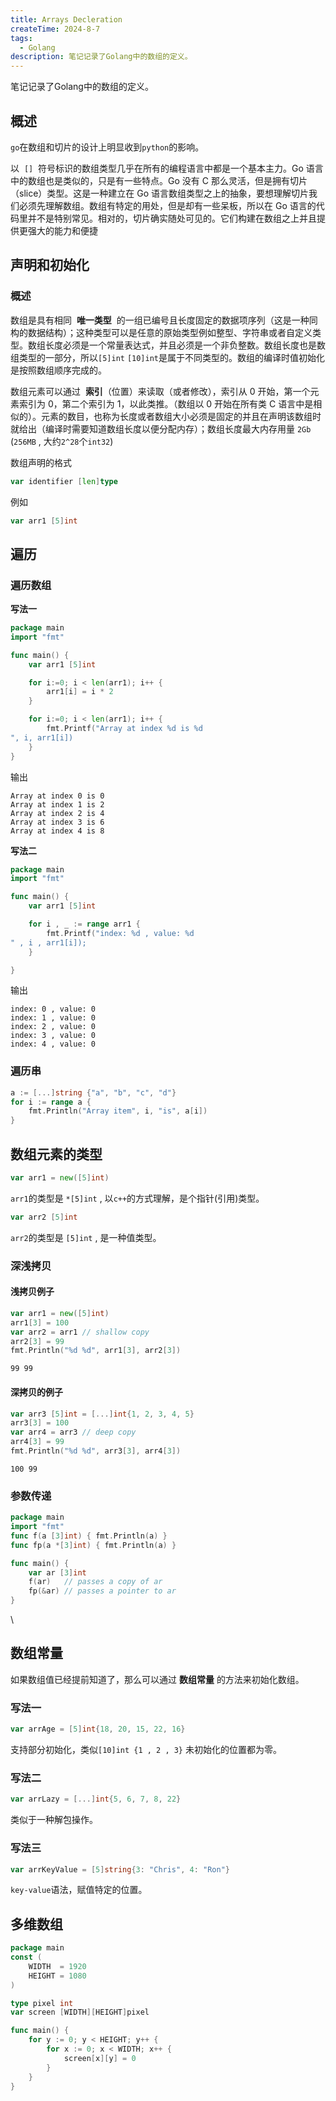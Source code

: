 ```yaml
---
title: Arrays Decleration
createTime: 2024-8-7
tags:
  - Golang
description: 笔记记录了Golang中的数组的定义。
---
```

 笔记记录了Golang中的数组的定义。
<!-- more -->

## 概述

`go`在数组和切片的设计上明显收到`python`的影响。

以  `[]`  符号标识的数组类型几乎在所有的编程语言中都是一个基本主力。Go 语言中的数组也是类似的，只是有一些特点。Go 没有 C 那么灵活，但是拥有切片（slice）类型。这是一种建立在 Go 语言数组类型之上的抽象，要想理解切片我们必须先理解数组。数组有特定的用处，但是却有一些呆板，所以在 Go 语言的代码里并不是特别常见。相对的，切片确实随处可见的。它们构建在数组之上并且提供更强大的能力和便捷

## 声明和初始化

### 概述

数组是具有相同  **唯一类型**  的一组已编号且长度固定的数据项序列（这是一种同构的数据结构）；这种类型可以是任意的原始类型例如整型、字符串或者自定义类型。数组长度必须是一个常量表达式，并且必须是一个非负整数。数组长度也是数组类型的一部分，所以`[5]int` `[10]int`是属于不同类型的。数组的编译时值初始化是按照数组顺序完成的。

数组元素可以通过  **索引**（位置）来读取（或者修改），索引从 0 开始，第一个元素索引为 0，第二个索引为 1，以此类推。（数组以 0 开始在所有类 C 语言中是相似的）。元素的数目，也称为长度或者数组大小必须是固定的并且在声明该数组时就给出（编译时需要知道数组长度以便分配内存）；数组长度最大内存用量 `2Gb` (`256MB` , 大约`2^28`个`int32`)

数组声明的格式

```go
var identifier [len]type
```

例如

```go
var arr1 [5]int
```

## 遍历
### 遍历数组

**写法一**

```go
package main
import "fmt"

func main() {
	var arr1 [5]int

	for i:=0; i < len(arr1); i++ {
		arr1[i] = i * 2
	}

	for i:=0; i < len(arr1); i++ {
		fmt.Printf("Array at index %d is %d
", i, arr1[i])
	}
}
```

输出

```
Array at index 0 is 0
Array at index 1 is 2
Array at index 2 is 4
Array at index 3 is 6
Array at index 4 is 8
```

**写法二**

```go
package main
import "fmt"

func main() {
	var arr1 [5]int

	for i , _ := range arr1 {
		fmt.Printf("index: %d , value: %d
" , i , arr1[i]);
	}

}
```

输出

```shell
index: 0 , value: 0
index: 1 , value: 0
index: 2 , value: 0
index: 3 , value: 0
index: 4 , value: 0
```

### 遍历串

```go
a := [...]string {"a", "b", "c", "d"}
for i := range a {
	fmt.Println("Array item", i, "is", a[i])
}
```


## 数组元素的类型

```go
var arr1 = new([5]int)
```

`arr1`的类型是 `*[5]int` , 以`c++`的方式理解，是个指针(引用)类型。

```go
var arr2 [5]int
```

`arr2`的类型是 `[5]int` , 是一种值类型。

### 深浅拷贝

#### 浅拷贝例子

```go
var arr1 = new([5]int)
arr1[3] = 100
var arr2 = arr1 // shallow copy
arr2[3] = 99
fmt.Println("%d %d", arr1[3], arr2[3])
```

```shell
99 99
```

#### 深拷贝的例子

```go
var arr3 [5]int = [...]int{1, 2, 3, 4, 5}
arr3[3] = 100
var arr4 = arr3 // deep copy
arr4[3] = 99
fmt.Println("%d %d", arr3[3], arr4[3])
```

```shell
100 99
```

### 参数传递

```go
package main
import "fmt"
func f(a [3]int) { fmt.Println(a) }
func fp(a *[3]int) { fmt.Println(a) }

func main() {
	var ar [3]int
	f(ar) 	// passes a copy of ar
	fp(&ar) // passes a pointer to ar
}
```

\
## 数组常量

如果数组值已经提前知道了，那么可以通过 **数组常量** 的方法来初始化数组。

### 写法一 

```go
var arrAge = [5]int{18, 20, 15, 22, 16}
```

支持部分初始化，类似`[10]int {1 , 2 , 3}` 未初始化的位置都为零。

### 写法二

```go
var arrLazy = [...]int{5, 6, 7, 8, 22}
```

类似于一种解包操作。

### 写法三

```go
var arrKeyValue = [5]string{3: "Chris", 4: "Ron"}
```

`key-value`语法，赋值特定的位置。


## 多维数组

```go
package main
const (
	WIDTH  = 1920
	HEIGHT = 1080
)

type pixel int
var screen [WIDTH][HEIGHT]pixel

func main() {
	for y := 0; y < HEIGHT; y++ {
		for x := 0; x < WIDTH; x++ {
			screen[x][y] = 0
		}
	}
}
```
